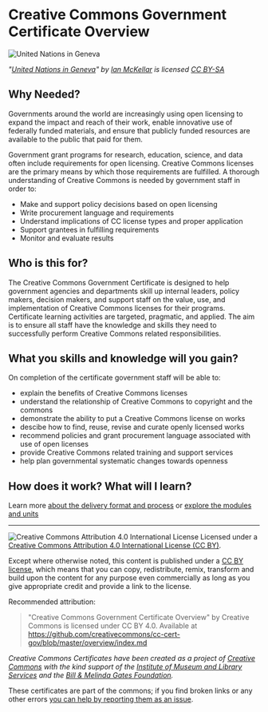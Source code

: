 # Creative Commons Government Certificate Overview

![United Nations in Geneva](https://github.com/creativecommons/cc-cert-gov/blob/master/images/un-inside.jpg)

*"[United Nations in Geneva](https://flic.kr/p/7hQFm7)" by [Ian McKellar](https://www.flickr.com/photos/ianloic/) is licensed [CC BY-SA](https://creativecommons.org/licenses/by-sa/2.0/)*

## Why Needed?

Governments around the world are increasingly using open licensing to expand the impact and reach of their work, enable innovative use of federally funded materials, and ensure that publicly funded resources are available to the public that paid for them.

Government grant programs for research, education, science, and data often include requirements for open licensing. Creative Commons licenses are the primary means by which those requirements are fulfilled. A thorough understanding of Creative Commons is needed by government staff in order to:
* Make and support policy decisions based on open licensing
* Write procurement language and requirements
* Understand implications of CC license types and proper application
* Support grantees in fulfilling requirements
* Monitor and evaluate results

## Who is this for?

The Creative Commons Government Certificate is designed to help government agencies and departments skill up internal leaders, policy makers, decision makers, and support staff on the value, use, and implementation of Creative Commons licenses for their programs. Certificate learning activities are targeted, pragmatic, and applied. The aim is to ensure all staff have the knowledge and skills they need to successfully perform Creative Commons related responsibilities.

## What you skills and knowledge will you gain?

On completion of the certificate government staff will be able to:

* explain the benefits of Creative Commons licenses
* understand the relationship of Creative Commons to copyright and the commons
* demonstrate the ability to put a Creative Commons license on works
* descibe how to find, reuse, revise and curate openly licensed works
* recommend policies and grant procurement language associated with use of open licenses
* provide Creative Commons related training and support services
* help plan governmental systematic changes towards openness

## How does it work? What will I learn?

Learn more [about the delivery format and process](../details/index.md) or [explore the modules and units](../contents/index.md)

----

![Creative Commons Attribution 4.0 International License](https://github.com/creativecommons/cc-cert-core/blob/master/images/cc-by-88x31.png "CC BY")
Licensed under a [Creative Commons Attribution 4.0 International License (CC BY)](https://creativecommons.org/licenses/by/4.0/).

Except where otherwise noted, this content is published under a [CC BY license](https://creativecommons.org/licenses/by/4.0/), which means that you can copy, redistribute, remix, transform and build upon the content for any purpose even commercially as long as you give appropriate credit and provide a link to the license.



Recommended attribution: 

> "Creative Commons Government Certificate Overview" by Creative Commons is licensed under CC BY 4.0. Available at    
> https://github.com/creativecommons/cc-cert-gov/blob/master/overview/index.md


*Creative Commons Certificates have been created as a project of [Creative Commons](http://creativecommons.org/) with the kind support of the [Institute of Museum and Library Services](https://www.imls.gov/) and the [Bill &amp; Melinda Gates Foundation](http://www.gatesfoundation.org/).*

These certificates are part of the commons; if you find broken links or any other errors  [you can help by reporting them as an issue](https://github.com/creativecommons/cc-cert-gov/issues).
